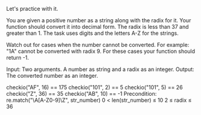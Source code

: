 Let's practice with it.

You are given a positive number as a string along with the radix for it. Your function should convert it into decimal form. The radix is less than 37 and greater than 1. The task uses digits and the letters A-Z for the strings.

Watch out for cases when the number cannot be converted. For example: "1A" cannot be converted with radix 9. For these cases your function should return -1.

Input: Two arguments. A number as string and a radix as an integer.
Output: The converted number as an integer.

checkio("AF", 16) == 175
checkio("101", 2) == 5
checkio("101", 5) == 26
checkio("Z", 36) == 35
checkio("AB", 10) == -1
Precondition: 
re.match("\A[A-Z0-9]\Z", str_number)
0 < len(str_number) ≤ 10
2 ≤ radix ≤ 36